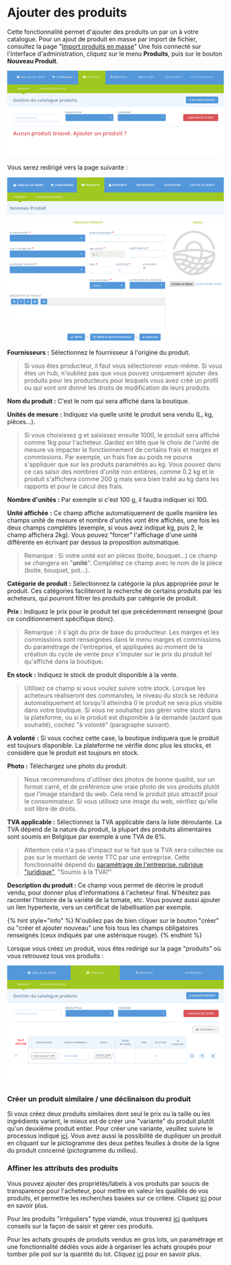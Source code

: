 # Ajouter des produits

Cette fonctionnalité permet d'ajouter des produits un par un à votre catalogue. Pour un ajout de produit en masse par import de fichier, consultez la page "[Import produits en masse](import-de-produits-et-catalogue.md)" Une fois connecté sur l'interface d'administration, cliquez sur le menu **Produits**, puis sur le bouton **Nouveau Produit**.

![](../../.gitbook/assets/image%20%28116%29.png)

Vous serez redirigé vers la page suivante :

![](../../.gitbook/assets/capture-du-2019-07-31-13-51-33.png)

 **Fournisseurs :** Sélectionnez le fournisseur à l'origine du produit.

> Si vous êtes producteur, il faut vous sélectionner vous-même. Si vous êtes un hub, n'oubliez pas que vous pouvez uniquement ajouter des produits pour les producteurs pour lesquels vous avez créé un profil ou qui vont ont donné les droits de modification de leurs produits.

**Nom du produit :**  C'est le nom qui sera affiché dans la boutique.

**Unités de mesure :** Indiquez via quelle unité le produit sera vendu \(L, kg, pièces...\).

> Si vous choisissez g et saisissez ensuite 1000, le produit sera affiché comme 1kg pour l'acheteur. Gardez en tête que le choix de l'unité de mesure va impacter le fonctionnement de certains frais et marges et commissions. Par exemple, un frais fixe au poids ne pourra s'appliquer que sur les produits paramétrés au kg. Vous pouvez dans ce cas saisir des nombres d'unité non entières, comme 0.2 kg et le produit s'affichera comme 200 g mais sera bien traité au kg dans les rapports et pour le calcul des frais.

**Nombre d'unités :** Par exemple si c'est 100 g, il faudra indiquer ici 100.

**Unité affichée** **:** Ce champ affiche automatiquement de quelle manière les champs unité de mesure et nombre d'unités vont être affichés, une fois les deux champs complétés \(exemple, si vous avez indiqué kg, puis 2, le champ affichera 2kg\). Vous pouvez "forcer" l'affichage d'une unité différente en écrivant par dessus la proposition automatique.

> Remarque : Si votre unité est en pièces \(boite, bouquet...\) ce champ se changera en "**unité**". Complétez ce champ avec le nom de la pièce \(boite, bouquet, pot...\).

**Catégorie de produit** **:** Sélectionnez la catégorie la plus appropriée pour le produit. Ces catégories faciliteront la recherche de certains produits par les acheteurs, qui pourront filtrer les produits par catégorie de produit.

**Prix :** Indiquez le prix pour le produit tel que précédemment renseigné \(pour ce conditionnement spécifique donc\).

> Remarque : il s'agit du prix de base du producteur. Les marges et les commissions sont renseignées dans le menu marges et commissions du paramétrage de l'entreprise, et appliquées au moment de la création du cycle de vente pour s'imputer sur le prix du produit tel qu'affiché dans la boutique.

**En stock** **:** Indiquez le stock de produit disponible à la vente.

> Utilisez ce champ si vous voulez suivre votre stock. Lorsque les acheteurs réaliseront des commandes, le niveau du stock se réduira automatiquement et lorsqu'il atteindra 0 le produit ne sera plus visible dans votre boutique. Si vous ne souhaitez pas gérer votre stock dans la plateforme, ou si le produit est disponible à la demande \(autant que souhaité\), cochez "à volonté" \(paragraphe suivant\).

**A volonté** **:**  Si vous cochez cette case, la boutique indiquera que le produit est toujours disponible. La plateforme ne vérifie donc plus les stocks, et considère que le produit est toujours en stock.

**Photo :** Téléchargez une photo du produit.

> Nous recommandons d'utiliser des photos de bonne qualité, sur un format carré, et de préférence une vraie photo de vos produits plutôt que l'image standard du web. Cela rend le produit plus attractif pour le consommateur. Si vous utilisez une image du web, vérifiez qu'elle soit libre de droits.

**TVA applicable :** Sélectionnez la TVA applicable dans la liste déroulante. La TVA dépend de la nature du produit, la plupart des produits alimentaires sont soumis en Belgique par exemple à une TVA de 6%. 

> Attention cela n'a pas d'impact sur le fait que la TVA sera collectée ou pas sur le montant de vente TTC par une entreprise. Cette fonctionnalité dépend du [paramétrage de l'entreprise, rubrique "juridique"](../votre-profil/parametres.md#juridique), "Soumis à la TVA?"

**Description du produit :** Ce champ vous permet de décrire le produit vendu, pour donner plus d'informations à l'acheteur final. N'hésitez pas raconter l'histoire de la variété de la tomate, etc. Vous pouvez aussi ajouter un lien hypertexte, vers un certificat de labellisation par exemple.

{% hint style="info" %}
N'oubliez pas de bien cliquer sur le bouton "créer" ou "créer et ajouter nouveau" une fois tous les champs obligatoires renseignés \(ceux indiqués par une astérisque rouge\).
{% endhint %}

Lorsque vous créez un produit, vous êtes redirigé sur la page "produits" où vous retrouvez tous vos produits :

![](../../.gitbook/assets/image%20%2812%29.png)

### Créer un produit similaire / une déclinaison du produit

Si vous créez deux produits similaires dont seul le prix ou la taille ou les ingrédients varient, le mieux est de créer une "variante" du produit plutôt qu'un deuxième produit entier. Pour créer une variante, veuillez suivre le processus indiqué [ici](product-variants.md). Vous avez aussi la possibilité de dupliquer un produit en cliquant sur le pictogramme des deux petites feuilles à droite de la ligne du produit concerné \(pictogramme du milieu\).

### Affiner les attributs des produits

Vous pouvez ajouter des propriétés/labels à vos produits par soucis de transparence pour l'acheteur, pour mettre en valeur les qualités de vos produits, et permettre les recherches basées sur ce critère. Cliquez [ici](product-properties.md) pour en savoir plus.

Pour les produits "irréguliers" type viande, vous trouverez [ici](pricing-irregular-items-kg.md) quelques conseils sur la façon de saisir et gérer ces produits.

Pour les achats groupés de produits vendus en gros lots, un paramétrage et une fonctionnalité dédiés vous aide à organiser les achats groupés pour tomber pile poil sur la quantité du lot. Cliquez [ici](group-buy-for-bulk-ordering.md) pour en savoir plus.

